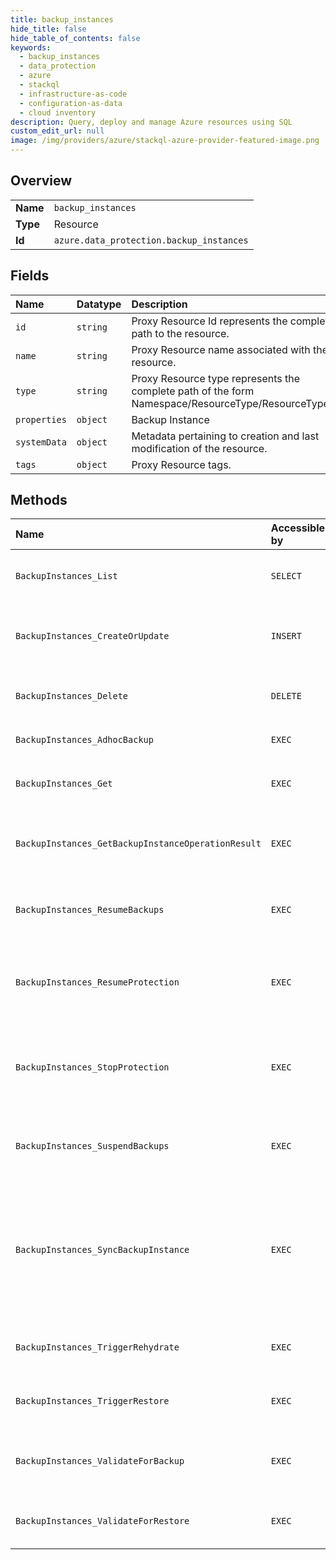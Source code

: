 ```yaml
---
title: backup_instances
hide_title: false
hide_table_of_contents: false
keywords:
  - backup_instances
  - data_protection
  - azure    
  - stackql
  - infrastructure-as-code
  - configuration-as-data
  - cloud inventory
description: Query, deploy and manage Azure resources using SQL
custom_edit_url: null
image: /img/providers/azure/stackql-azure-provider-featured-image.png
---
```

  
    

## Overview
<table><tbody>
<tr><td><b>Name</b></td><td><code>backup_instances</code></td></tr>
<tr><td><b>Type</b></td><td>Resource</td></tr>
<tr><td><b>Id</b></td><td><code>azure.data_protection.backup_instances</code></td></tr>
</tbody></table>

## Fields
| Name | Datatype | Description |
|:-----|:---------|:------------|
| `id` | `string` | Proxy Resource Id represents the complete path to the resource. |
| `name` | `string` | Proxy Resource name associated with the resource. |
| `type` | `string` | Proxy Resource type represents the complete path of the form Namespace/ResourceType/ResourceType/... |
| `properties` | `object` | Backup Instance |
| `systemData` | `object` | Metadata pertaining to creation and last modification of the resource. |
| `tags` | `object` | Proxy Resource tags. |
## Methods
| Name | Accessible by | Required Params | Description |
|:-----|:--------------|:----------------|:------------|
| `BackupInstances_List` | `SELECT` | `api-version, resourceGroupName, subscriptionId, vaultName` | Gets a backup instances belonging to a backup vault |
| `BackupInstances_CreateOrUpdate` | `INSERT` | `api-version, backupInstanceName, resourceGroupName, subscriptionId, vaultName` | Create or update a backup instance in a backup vault |
| `BackupInstances_Delete` | `DELETE` | `api-version, backupInstanceName, resourceGroupName, subscriptionId, vaultName` | Delete a backup instance in a backup vault |
| `BackupInstances_AdhocBackup` | `EXEC` | `api-version, backupInstanceName, resourceGroupName, subscriptionId, vaultName, data__backupRuleOptions` | Trigger adhoc backup  |
| `BackupInstances_Get` | `EXEC` | `api-version, backupInstanceName, resourceGroupName, subscriptionId, vaultName` | Gets a backup instance with name in a backup vault |
| `BackupInstances_GetBackupInstanceOperationResult` | `EXEC` | `api-version, backupInstanceName, operationId, resourceGroupName, subscriptionId, vaultName` | Get result of backup instance creation operation |
| `BackupInstances_ResumeBackups` | `EXEC` | `api-version, backupInstanceName, resourceGroupName, subscriptionId, vaultName` | This operation will resume backups for backup instance |
| `BackupInstances_ResumeProtection` | `EXEC` | `api-version, backupInstanceName, resourceGroupName, subscriptionId, vaultName` | This operation will resume protection for a stopped backup instance |
| `BackupInstances_StopProtection` | `EXEC` | `api-version, backupInstanceName, resourceGroupName, subscriptionId, vaultName` | This operation will stop protection of a backup instance and data will be held forever |
| `BackupInstances_SuspendBackups` | `EXEC` | `api-version, backupInstanceName, resourceGroupName, subscriptionId, vaultName` | This operation will stop backups for backup instance |
| `BackupInstances_SyncBackupInstance` | `EXEC` | `api-version, backupInstanceName, resourceGroupName, subscriptionId, vaultName` | Sync backup instance again in case of failure<br />This action will retry last failed operation and will bring backup instance to valid state |
| `BackupInstances_TriggerRehydrate` | `EXEC` | `api-version, backupInstanceName, resourceGroupName, subscriptionId, vaultName, data__recoveryPointId, data__rehydrationRetentionDuration` | rehydrate recovery point for restore for a BackupInstance |
| `BackupInstances_TriggerRestore` | `EXEC` | `api-version, backupInstanceName, resourceGroupName, subscriptionId, vaultName, data__objectType, data__restoreTargetInfo, data__sourceDataStoreType` | Triggers restore for a BackupInstance |
| `BackupInstances_ValidateForBackup` | `EXEC` | `api-version, resourceGroupName, subscriptionId, vaultName, data__backupInstance` | Validate whether adhoc backup will be successful or not |
| `BackupInstances_ValidateForRestore` | `EXEC` | `api-version, backupInstanceName, resourceGroupName, subscriptionId, vaultName, data__restoreRequestObject` | Validates if Restore can be triggered for a DataSource |
